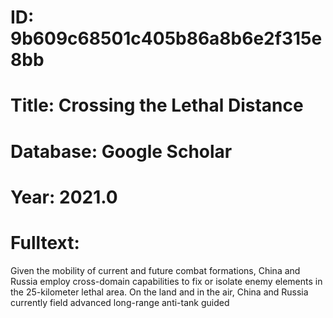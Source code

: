 # ID: 9b609c68501c405b86a8b6e2f315e8bb
# Title: Crossing the Lethal Distance
# Database: Google Scholar
# Year: 2021.0
# Fulltext:
Given the mobility of current and future combat formations, China and Russia employ cross-domain capabilities to fix or isolate enemy elements in the 25-kilometer lethal area.
On the land and in the air, China and Russia currently field advanced long-range anti-tank guided